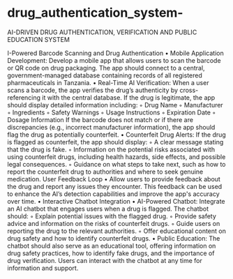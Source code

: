 # drug_authentication_system-

 AI-DRIVEN DRUG AUTHENTICATION, VERIFICATION AND PUBLIC EDUCATION SYSTEM

I-Powered Barcode Scanning and Drug Authentication
    • Mobile Application Development: Develop a mobile app that allows users to scan the barcode or QR code on drug packaging. The app should connect to a central, government-managed database containing records of all registered pharmaceuticals in Tanzania.
    • Real-Time AI Verification: When a user scans a barcode, the app verifies the drug’s authenticity by cross-referencing it with the central database. If the drug is legitimate, the app should display detailed information including:
        ◦ Drug Name
        ◦ Manufacturer
        ◦ Ingredients
        ◦ Safety Warnings
        ◦ Usage Instructions
        ◦ Expiration Date
        ◦ Dosage Information
      If the barcode does not match or if there are discrepancies (e.g., incorrect manufacturer information), the app should flag the drug as potentially counterfeit.
    • Counterfeit Drug Alerts: If the drug is flagged as counterfeit, the app should display:
        ◦ A clear message stating that the drug is fake.
        ◦ Information on the potential risks associated with using counterfeit drugs, including health hazards, side effects, and possible legal consequences.
        ◦ Guidance on what steps to take next, such as how to report the counterfeit drug to authorities and where to seek genuine medication.
User Feedback Loop
    • Allow users to provide feedback about the drug and report any issues they encounter. This feedback can be used to enhance the AI’s detection capabilities and improve the app's accuracy over time.
    • Interactive Chatbot Integration
    • AI-Powered Chatbot: Integrate an AI chatbot that engages users when a drug is flagged. The chatbot should:
        ◦ Explain potential issues with the flagged drug.
        ◦ Provide safety advice and information on the risks of counterfeit drugs.
        ◦ Guide users on reporting the drug to the relevant authorities.
        ◦ Offer educational content on drug safety and how to identify counterfeit drugs.
    • Public Education: The chatbot should also serve as an educational tool, offering information on drug safety practices, how to identify fake drugs, and the importance of drug verification. Users can interact with the chatbot at any time for information and support.

